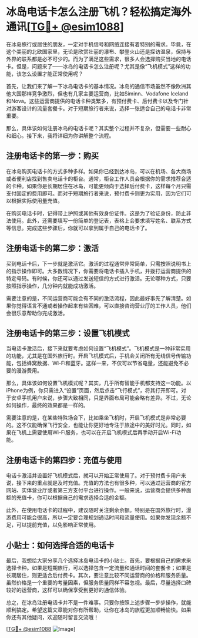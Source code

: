 # 冰岛电话卡怎么注册飞机？轻松搞定海外通讯[[TG💪+ @esim1088](https://t.me/s/esim1088)]

在冰岛旅行或居住的朋友，一定对手机信号和网络连接有着特别的需求。毕竟，在这个美丽的北欧国家里，无论是欣赏壮丽的瀑布、攀登火山还是探访温泉，保持与外界的联系都是必不可少的。而为了满足这些需求，很多人会选择购买当地的电话卡。但是，问题来了——冰岛的电话卡怎么注册呢？尤其是像“飞机模式”这样的功能，该怎么设置才能正常使用呢？

首先，让我们来了解一下冰岛电话卡的基本情况。冰岛的通信市场虽然不像欧洲其他大国那样竞争激烈，但也有几家主要运营商，比如Siminn、Vodafone Iceland和Nova。这些运营商提供的电话卡种类繁多，有预付费卡、后付费卡以及专门针对游客设计的流量套餐卡。对于短期旅行者来说，选择一张适合自己的电话卡非常重要。

那么，具体该如何注册冰岛的电话卡呢？其实整个过程并不复杂，但需要一些耐心和细心。接下来，我将详细为你讲解整个流程。

## 注册电话卡的第一步：购买

在冰岛购买电话卡的方式多种多样。如果你已经到达冰岛，可以在机场、各大商场或者便利店找到售卖电话卡的柜台。通常，柜台工作人员会根据你的需求推荐合适的卡种。如果你是长期居住在冰岛，可能更倾向于选择后付费卡，这样每个月只需支付固定的费用即可。而对于短期旅行者来说，预付费卡则更为实用，因为它们可以根据实际使用量充值。

在购买电话卡时，记得带上护照或其他有效身份证件。这是为了验证身份，防止非法使用。此外，还需要填写一份简单的登记表，表格上会要求填写姓名、联系方式等信息。完成这些步骤后，你就可以拿到属于自己的电话卡了。

## 注册电话卡的第二步：激活

买到电话卡后，下一步就是激活它。激活的过程通常非常简单，只需按照说明书上的指示操作即可。大多数情况下，你需要将电话卡插入手机，并拨打运营商提供的特定号码。有时候，你还可以通过发送短信的方式进行激活。无论哪种方式，只要按照指示操作，几分钟内就能成功激活。

需要注意的是，不同运营商可能会有不同的激活流程，因此最好事先了解清楚。如果你觉得语言不通或者操作起来有些困难，可以直接咨询营业厅的工作人员，他们会很乐意帮助你完成激活。

## 注册电话卡的第三步：设置飞机模式

当电话卡激活后，接下来就要考虑如何设置“飞机模式”。飞机模式是一种非常实用的功能，尤其是在国外旅行时。开启飞机模式后，手机会关闭所有无线信号传输功能，包括蜂窝数据、Wi-Fi和蓝牙。这样一来，不仅可以节省电量，还能避免不必要的漫游费用。

那么，具体该如何设置飞机模式呢？其实，几乎所有智能手机都支持这一功能。以iPhone为例，你只需进入“设置”页面，然后点击“飞行模式”，将其打开即可。对于安卓手机用户来说，步骤大致相同，只是界面布局可能会略有差异。不过，无论如何操作，最终的效果都是一样的。

需要注意的是，在某些特殊场合下，比如乘坐飞机时，开启飞机模式是非常必要的。这不仅能确保飞行安全，也能让你更好地专注于旅途中的美好时光。同时，如果在飞机上需要使用Wi-Fi服务，也可以在开启飞机模式后再手动开启Wi-Fi功能。

## 注册电话卡的第四步：充值与使用

电话卡激活并设置好飞机模式后，就可以开始正常使用了。对于预付费卡用户来说，接下来的重点就是及时充值。充值的方法也有很多种，可以通过运营商的官方网站、实体营业厅或者第三方支付平台进行操作。一般来说，运营商会提供多种面额的充值卡，你可以根据自己的需求选择合适的金额。

此外，在使用电话卡的过程中，建议随时关注剩余余额。特别是在国外旅行时，漫游费用可能会很高，所以一定要合理规划通话时间和流量使用。如果你发现余额不足，可以提前充值，以免影响正常使用。

## 小贴士：如何选择合适的电话卡

最后，我想给大家分享几个选择冰岛电话卡的小贴士。首先，要根据自己的需求来选择卡种。如果是短期旅行，可以选择包含一定流量和通话时间的套餐卡；如果是长期居住，则更适合后付费卡。其次，要注意比较不同运营商的价格和服务质量。虽然价格是一个重要的考量因素，但服务质量同样不容忽视。最后，尽量选择口碑较好的运营商，这样可以确保享受到更好的通信体验。

总之，在冰岛注册电话卡并不是一件难事。只要你按照上述步骤一步步操作，就能顺利搞定。希望这篇文章能对你有所帮助，让你在冰岛的旅程更加顺畅愉快。如果你还有其他疑问，欢迎随时留言交流哦！

[[TG💪+ @esim1088](https://t.me/s/esim1088) ![Image](https://i.postimg.cc/4NQfJmqS/Snipaste-2025-05-13-00-14-12.png)]